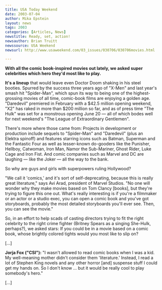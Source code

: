 ```yaml
---
title: USA Today Weekend
date: 2003-07-04
author: Mika Epstein
layout: news
tags: 2003
categories: [Articles, News]
newstitle: Ready, set, action!  
newsauthor: Brian Truitt  
newssource: USA Weekend  
newsurl: http://www.usaweekend.com/03_issues/030706/030706movies.html  

---
```


**With all the comic book-inspired movies out lately, we asked super celebrities which hero they'd most like to play.**

**It's a lineup** that would leave even Doctor Doom shaking in his steel booties. Spurred by the success three years ago of "X-Men" and last year's smash hit "Spider-Man", which spun its way to being one of the highest-grossing movies of all time, comic-book films are enjoying a golden age. "Daredevil" premiered in February with a $42.5 million opening weekend, "X2" has raked in more than $200 million so far, and as of press time "The Hulk" was set for a monstrous opening June 20 &#8212; all of which bodes well for next weekend's "The League of Extraordinary Gentlemen". 

There's more where those came from: Projects in development or production include sequels to "Spider-Man" and "Daredevil" (plus an Elektra spinoff) and features starring icons such as Batman, Superman and the Fantastic Four as well as lesser-known do-gooders like the Punisher, Hellboy, Catwoman, Iron Man, Namor the Sub-Mariner, Ghost Rider, Luke Cage and Iron Fist. And comic companies such as Marvel and DC are laughing &#8212; like the Joker &#8212; all the way to the bank. 

So why are guys and girls with superpowers ruling Hollywood? 

"We call it 'comics,' and it's sort of self-deprecating, because this is really great literature," says Avi Arad, president of Marvel Studios. "No one will wonder why they make movies based on Tom Clancy [books], but they're trying to figure this one out. What's really interesting is if you're a filmmaker or an actor or a studio exec, you can open a comic book and you've got storyboards, probably the most detailed storyboards you'll ever see. Then, you can see the movie." 

So, in an effort to help scads of casting directors trying to fit the right celebrity to the right crime fighter (Britney Spears as a singing She-Hulk, perhaps?), we asked stars: If you could be in a movie based on a comic book, whose brightly colored tights would you most like to slip on? 

[...]

**Jorja Fox ("CSI"):** "I wasn't allowed to read comic books when I was a kid. My well-meaning mother didn't consider them 'literature.' Instead, I read a lot of Stephen King novels and any other horror [and] suspense stuff I could get my hands on. So I don't know ... but it would be really cool to play somebody's hero."

[...]

